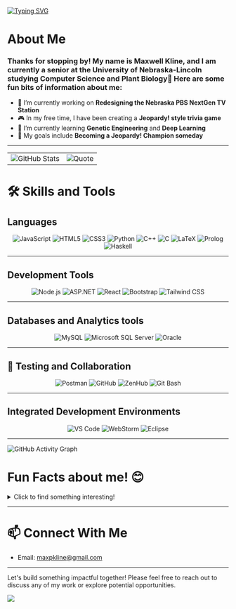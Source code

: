 <a href="https://git.io/typing-svg"><img src="https://readme-typing-svg.herokuapp.com?font=Fira+Code&size=25&pause=1000&color=F72FDB&center=true&vCenter=true&width=1000&lines=Welcome+to+my+profile!%F0%9F%91%8B;Passionate+Developer+💻+|+Lifelong+Learner+🌱+|+Problem+Solver+🙋" alt="Typing SVG" /></a>

# About Me
### Thanks for stopping by! My name is Maxwell Kline, and I am currently a senior at the University of Nebraska-Lincoln studying Computer Science and Plant Biology🌱  Here are some fun bits of information about me:

- 🔭 I’m currently working on **Redesigning the Nebraska PBS NextGen TV Station**
- 🎮 In my free time, I have been creating a **Jeopardy! style trivia game**
- 🌱 I’m currently learning **Genetic Engineering** and **Deep Learning**
- 🎯 My goals include **Becoming a Jeopardy! Champion someday**
---

<table>
  <tr>
    <td>
      <img src="https://github-readme-stats.vercel.app/api?username=maxpkline&show_icons=true&theme=radical" alt="GitHub Stats">
    </td>
    <td>
      <img src="https://quotes-github-readme.vercel.app/api?type=horizontal" alt="Quote">
    </td>
  </tr>
</table>

# 🛠️ Skills and Tools

## **Languages**
<div align="center"> <img src="https://img.shields.io/badge/JavaScript-F7DF1E?style=flat&logo=javascript&logoColor=black" alt="JavaScript" /> <img src="https://img.shields.io/badge/HTML5-E34F26?style=flat&logo=html5&logoColor=white" alt="HTML5" /> <img src="https://img.shields.io/badge/CSS3-1572B6?style=flat&logo=css3&logoColor=white" alt="CSS3" /> <img src="https://img.shields.io/badge/Python-3776AB?style=flat&logo=python&logoColor=white" alt="Python" /> <img src="https://img.shields.io/badge/C%2B%2B-00599C?style=flat&logo=c%2B%2B&logoColor=white" alt="C++" /> <img src="https://img.shields.io/badge/C-A8B9CC?style=flat&logo=c&logoColor=white" alt="C" /> <img src="https://img.shields.io/badge/LaTeX-008080?style=flat&logo=latex&logoColor=white" alt="LaTeX" /> <img src="https://img.shields.io/badge/Prolog-742F78?style=flat&logo=prolog&logoColor=white" alt="Prolog" /> <img src="https://img.shields.io/badge/Haskell-5D4F85?style=flat&logo=haskell&logoColor=white" alt="Haskell" /> </div>

---

## **Development Tools**
<div align="center"> <img src="https://img.shields.io/badge/Node.js-339933?style=flat&logo=nodedotjs&logoColor=white" alt="Node.js" /> <img src="https://img.shields.io/badge/ASP.NET-512BD4?style=flat&logo=dotnet&logoColor=white" alt="ASP.NET" /> <img src="https://img.shields.io/badge/React-61DAFB?style=flat&logo=react&logoColor=black" alt="React" /> <img src="https://img.shields.io/badge/Bootstrap-7952B3?style=flat&logo=bootstrap&logoColor=white" alt="Bootstrap" /> <img src="https://img.shields.io/badge/Tailwind_CSS-38B2AC?style=flat&logo=tailwind-css&logoColor=white" alt="Tailwind CSS" /> </div>

---

## **Databases and Analytics tools**
<div align="center"> <img src="https://img.shields.io/badge/MySQL-4479A1?style=flat&logo=mysql&logoColor=white" alt="MySQL" /> <img src="https://img.shields.io/badge/Microsoft_SQL_Server-CC2927?style=flat&logo=microsoft-sql-server&logoColor=white" alt="Microsoft SQL Server" /> <img src="https://img.shields.io/badge/Oracle-F80000?style=flat&logo=oracle&logoColor=white" alt="Oracle" /> </div>

---

## 📂 Testing and Collaboration
<div align="center"> <img src="https://img.shields.io/badge/Postman-FF6C37?style=flat&logo=postman&logoColor=white" alt="Postman" /> <img src="https://img.shields.io/badge/GitHub-181717?style=flat&logo=github&logoColor=white" alt="GitHub" /> <img src="https://img.shields.io/badge/ZenHub-4973E3?style=flat&logo=zenhub&logoColor=white" alt="ZenHub" /> <img src="https://img.shields.io/badge/Git_Bash-4EAA25?style=flat&logo=git&logoColor=white" alt="Git Bash" /> </div>

---

## Integrated Development Environments
<div align="center"> <img src="https://img.shields.io/badge/VS_Code-007ACC?style=flat&logo=visual-studio-code&logoColor=white" alt="VS Code" /> <img src="https://img.shields.io/badge/WebStorm-000000?style=flat&logo=webstorm&logoColor=white" alt="WebStorm" /> <img src="https://img.shields.io/badge/Eclipse-2C2255?style=flat&logo=eclipse&logoColor=white" alt="Eclipse" /> </div>

---


![GitHub Activity Graph](https://github-readme-activity-graph.vercel.app/graph?username=maxpkline&theme=github)
<!--
![GitHub Activity Graph](https://github-readme-activity-graph.vercel.app/graph?username=maxpkline&theme=github)
-->

# Fun Facts about me! 😊  
<details>
  <summary>Click to find something interesting!</summary>
  
- In my free time, I am an avid 3D printer, mainly FDM and not resin. It is fun to make things from nothing!
- I am honored to be called an Eagle Scout, which has taught me countless lessons in survival as well as everyday life skills. 
- Gardening is one of my favorite hobbies, and I love to grow exotic or unusual plants that may turn off others due to their high standards.
- Deep learning is a relatively new topic I have been diving into, and have looked into creating am AI model to detect any diseases my plants could have. 
- Cooking is another big passion of mine, before college I was stuck deciding between culinary school or computer science.
- I absolutely love learning. Even in my free time I am always looking to improve my understanding, or for new skills to learn
  
![Code Lover](https://img.shields.io/badge/-Code_Lover-%23D00000?logo=readthedocs&logoColor=white)
![Coffee Lover](https://img.shields.io/badge/-Coffee_Lover-6F4E37?logo=buymeacoffee&logoColor=white)
</details>

---


# 📫 Connect With Me
<!--
- LinkedIn: [Your LinkedIn](https://linkedin.com/in/yourusername)
- Personal Website: [Your Website](https://yourwebsite.com)
-->
- Email: [maxpkline@gmail.com](mailto:maxpkline@gmail.com)
---

Let's build something impactful together! Please feel free to reach out to discuss any of my work or explore potential opportunities.


![](https://komarev.com/ghpvc/?username=maxpkline&color=F72FDB)
